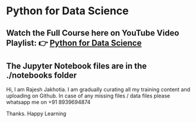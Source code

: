 # Python for Data Science

## Watch the Full Course here on YouTube Video Playlist: 👉 [Python for Data Science](https://www.youtube.com/playlist?list=PLMmVziys3riDb-kKUmBKYpmy0skmbAeLU)

## The Jupyter Notebook files are in the ./notebooks folder




Hi, I am Rajesh Jakhotia. I am gradually curating all my training content and uploading on Github.
In case of any missing files / data files please whatsapp me on +91 8939694874

Thanks.
Happy Learning
